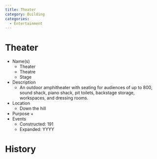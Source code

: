 ```yaml
---
title: Theater
category: Building
categories:
  - Entertainment
---
```

# Theater

- Name(s)
  + Theater
  + Theatre
  + Stage
- Description
  - An outdoor amphitheater with seating for audiences of up to 800, sound shack, piano shack, pit toilets, backstage storage, workspaces, and dressing rooms.
- Location
  + Down the hill
- Purpose
  + 
- Events
    - Constructed: 191
    - Expanded: YYYY

# History